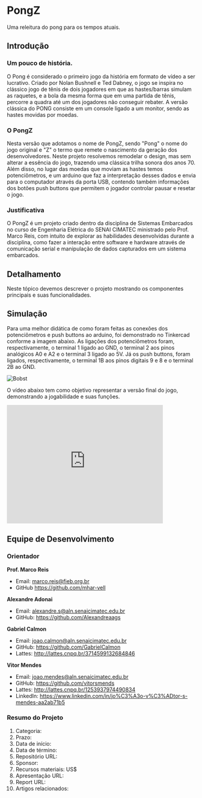# PongZ
Uma releitura do pong para os tempos atuais.

## Introdução
### Um pouco de história.
O Pong é considerado o primeiro jogo da história em formato de vídeo a ser lucrativo. Criado por  Nolan Bushnell e Ted Dabney, o jogo se inspira no clássico jogo de tênis de dois jogadores em que as hastes/barras simulam as raquetes, e a bola da mesma forma que em uma partida de tênis, percorre a quadra até um dos jogadores não conseguir rebater. A versão clássica do PONG consiste em um console ligado a um monitor, sendo as hastes movidas por moedas.
### O PongZ
Nesta versão que adotamos o nome de PongZ, sendo "Pong" o nome do jogo original e "Z" o termo que remete o nascimento da geração dos desenvolvedores. Neste projeto resolvemos remodelar o design, mas sem alterar a essência do jogo, trazendo uma clássica trilha sonora dos anos 70. Além disso, no lugar das moedas que moviam as hastes temos potenciômetros, e um arduino que faz a interpretação desses dados e envia para o computador através da porta USB, contendo também informações dos botões push buttons que permitem o jogador controlar pausar e resetar o jogo.
### Justificativa
O PongZ é um projeto criado dentro da disciplina de Sistemas Embarcados no curso de Engenharia Elétrica do SENAI CIMATEC ministrado pelo Prof. Marco Reis, com intuito de explorar as habilidades desenvolvidas durante a disciplina, como fazer a interação entre software e hardware através de comunicação serial e manipulação de dados capturados em um sistema embarcados.

## Detalhamento
Neste tópico devemos descrever o projeto mostrando os componentes principais e suas funcionalidades.

## Simulação
Para uma melhor didática de como foram feitas as conexões dos potenciômetros e push buttons ao arduino, foi demonstrado no Tinkercad conforme a imagem abaixo. As ligações dos potenciômetros foram, respectivamente, o terminal 1 ligado ao GND, o terminal 2 aos pinos analógicos A0 e A2 e o terminal 3 ligado ao 5V. Já os push buttons, foram ligados, respectivamente, o terminal 1B aos pinos digitais 9 e 8 e o terminal 2B ao GND.

![Bobst](https://i.imgur.com/rbHTpYk.jpg[/img])

O vídeo abaixo tem como objetivo representar a versão final do jogo, demonstrando a jogabilidade e suas funções.

<div class="embed-responsive embed-responsive-16by9">

<iframe width="415" height="315" src="https://www.youtube.com/embed/Yl8Gpslcpxw" title="YouTube video player" frameborder="0" allow="accelerometer; autoplay; clipboard-write; encrypted-media; gyroscope; picture-in-picture" allowfullscreen></iframe>

</div>

## Equipe de Desenvolvimento
### **Orientador**
**Prof. Marco Reis**
- Email: marco.reis@fieb.org.br
- GitHub https://github.com/mhar-vell

**Alexandre Adonai**
- Email: alexandre.s@aln.senaicimatec.edu.br
- GitHub: https://github.com/Alexandreaags

**Gabriel Calmon**
- Email: joao.calmon@aln.senaicimatec.edu.br
- GitHub: https://github.com/GabrielCalmon
- Lattes: http://lattes.cnpq.br/3714599132684846

**Vitor Mendes**
- Email: joao.mendes@aln.senaicimatec.edu.br
- GitHub: https://github.com/vitorsmends
- Lattes: http://lattes.cnpq.br/1253937974490834
- LinkedIn: https://www.linkedin.com/in/jo%C3%A3o-v%C3%ADtor-s-mendes-aa2ab71b5

### Resumo do Projeto
1. Categoria:
2. Prazo:
3. Data de início:
4. Data de término:
5. Repositório URL:
6. Sponsor:
7. Recursos materiais: US$
8. Apresentação URL:
9. Report URL:
10. Artigos relacionados: